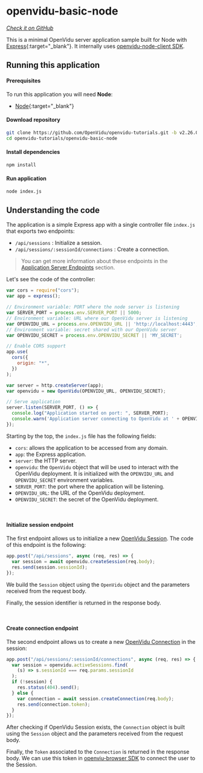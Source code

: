 # openvidu-basic-node

<a href="https://github.com/OpenVidu/openvidu-tutorials/tree/master/openvidu-basic-node" target="_blank"><i class="icon ion-social-github"> Check it on GitHub</i></a>

This is a minimal OpenVidu server application sample built for Node with [Express](https://expressjs.com/){:target="_blank"}.
It internally uses [openvidu-node-client SDK](https://docs.openvidu.io/en/stable/reference-docs/openvidu-node-client/).

## Running this application

#### Prerequisites
To run this application you will need **Node**:

- [Node](https://nodejs.org/es/download/){:target="_blank"}

#### Download repository

```bash
git clone https://github.com/OpenVidu/openvidu-tutorials.git -b v2.26.0
cd openvidu-tutorials/openvidu-basic-node
```

#### Install dependencies

```bash
npm install
```

#### Run application

```bash
node index.js
```

## Understanding the code

The application is a simple Express app with a single controller file `index.js` that exports two endpoints:

- `/api/sessions` : Initialize a session.
- `/api/sessions/:sessionId/connections` : Create a connection.

> You can get more information about these endpoints in the [Application Server Endpoints](application-server/#rest-endpoints) section.

Let's see the code of the controller:

```javascript
var cors = require("cors");
var app = express();

// Environment variable: PORT where the node server is listening
var SERVER_PORT = process.env.SERVER_PORT || 5000;
// Environment variable: URL where our OpenVidu server is listening
var OPENVIDU_URL = process.env.OPENVIDU_URL || 'http://localhost:4443';
// Environment variable: secret shared with our OpenVidu server
var OPENVIDU_SECRET = process.env.OPENVIDU_SECRET || 'MY_SECRET';

// Enable CORS support
app.use(
  cors({
    origin: "*",
  })
);

var server = http.createServer(app);
var openvidu = new OpenVidu(OPENVIDU_URL, OPENVIDU_SECRET);

// Serve application
server.listen(SERVER_PORT, () => {
  console.log("Application started on port: ", SERVER_PORT);
  console.warn('Application server connecting to OpenVidu at ' + OPENVIDU_URL);
});
```

Starting by the top, the `index.js` file has the following fields:

- `cors`: allows the application to be accessed from any domain.
- `app`: the Express application.
- `server`: the HTTP server.
- `openvidu`: the `OpenVidu` object that will be used to interact with the OpenVidu deployment. It is initialized with the `OPENVIDU_URL` and `OPENVIDU_SECRET` environment variables.
- `SERVER_PORT`: the port where the application will be listening.
- `OPENVIDU_URL`: the URL of the OpenVidu deployment.
- `OPENVIDU_SECRET`: the secret of the OpenVidu deployment.

<br>

#### Initialize session endpoint

The first endpoint allows us to initialize a new [OpenVidu Session](developing-your-video-app/#session). The code of this endpoint is the following:

```javascript
app.post("/api/sessions", async (req, res) => {
  var session = await openvidu.createSession(req.body);
  res.send(session.sessionId);
});
```

We build the `Session` object using the `OpenVidu` object and the parameters received from the request body.

Finally, the session identifier is returned in the response body.

<br>

#### Create connection endpoint

The second endpoint allows us to create a new [OpenVidu Connection](developing-your-video-app/#connection) in the session:

```javascript
app.post("/api/sessions/:sessionId/connections", async (req, res) => {
  var session = openvidu.activeSessions.find(
    (s) => s.sessionId === req.params.sessionId
  );
  if (!session) {
    res.status(404).send();
  } else {
    var connection = await session.createConnection(req.body);
    res.send(connection.token);
  }
});
```

After checking if OpenVidu Session exists, the `Connection` object is built using the `Session` object and the parameters received from the request body.

Finally, the `Token` associated to the `Connection` is returned in the response body. We can use this token in [openviu-browser SDK](reference-docs/openvidu-browser/) to connect the user to the Session.
